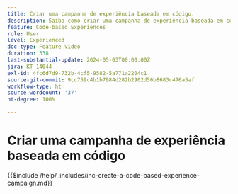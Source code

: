 ```yaml
---
title: Criar uma campanha de experiência baseada em código.
description: Saiba como criar uma campanha de experiência baseada em código para dimensionar a personalização, com suporte a métodos de implementação do lado do servidor, baseados em API ou baseados em SDK para uma integração perfeita com ambientes de desenvolvimento.
feature: Code-based Experiences
role: User
level: Experienced
doc-type: Feature Video
duration: 338
last-substantial-update: 2024-05-03T00:00:00Z
jira: KT-14044
exl-id: 4fc6d7d9-732b-4cf5-9582-5a771a2204c1
source-git-commit: 9cc759c4b1b7984d282b2902d56b8683c476a5af
workflow-type: ht
source-wordcount: '37'
ht-degree: 100%

---
```


# Criar uma campanha de experiência baseada em código

{{$include /help/_includes/inc-create-a-code-based-experience-campaign.md}}
